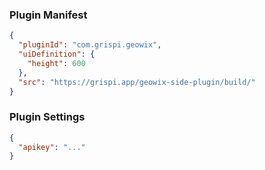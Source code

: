 ### Plugin Manifest

```json
{
  "pluginId": "com.grispi.geowix",
  "uiDefinition": {
    "height": 600
  },
  "src": "https://grispi.app/geowix-side-plugin/build/"
}
```

### Plugin Settings

```json
{
  "apikey": "..."
}
```
